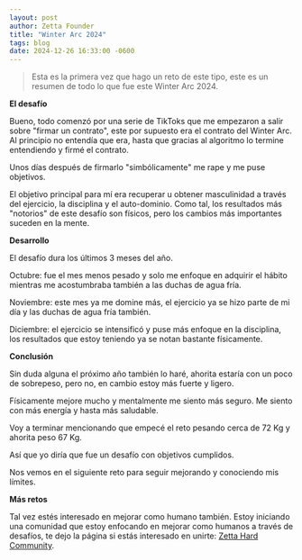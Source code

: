 ```yaml
---
layout: post
author: Zetta Founder
title: "Winter Arc 2024"
tags: blog
date: 2024-12-26 16:33:00 -0600
---
```


> Esta es la primera vez que hago un reto de este tipo, este es un resumen de todo lo que fue este Winter Arc 2024.

**El desafío**

Bueno, todo comenzó por una serie de TikToks que me empezaron a salir sobre "firmar un contrato", este por supuesto era el contrato del Winter Arc. Al principio no entendía que era, hasta que gracias al algoritmo lo termine entendiendo y firmé el contrato.

Unos días después de firmarlo "simbólicamente" me rape y me puse objetivos.

El objetivo principal para mí era recuperar u obtener masculinidad a través del ejercicio, la disciplina y el auto-dominio. Como tal, los resultados más "notorios" de este desafío son físicos, pero los cambios más importantes suceden en la mente.

**Desarrollo**

El desafío dura los últimos 3 meses del año.

Octubre: fue el mes menos pesado y solo me enfoque en adquirir el hábito mientras me acostumbraba también a las duchas de agua fría.

Noviembre: este mes ya me domine más, el ejercicio ya se hizo parte de mi día y las duchas de agua fría también.

Diciembre: el ejercicio se intensificó y puse más enfoque en la disciplina, los resultados que estoy teniendo ya se notan bastante físicamente.

**Conclusión**

Sin duda alguna el próximo año también lo haré, ahorita estaría con un poco de sobrepeso, pero no, en cambio estoy más fuerte y ligero.

Físicamente mejore mucho y mentalmente me siento más seguro. Me siento con más energía y hasta más saludable.

Voy a terminar mencionando que empecé el reto pesando cerca de 72 Kg y ahorita peso 67 Kg.

Así que yo diría que fue un desafío con objetivos cumplidos.

Nos vemos en el siguiente reto para seguir mejorando y conociendo mis límites.

**Más retos**

Tal vez estés interesado en mejorar como humano también. Estoy iniciando una comunidad que estoy enfocando en mejorar como humanos a través de desafíos, te dejo la página si estás interesado en unirte: [Zetta Hard Community](zettahard.net).